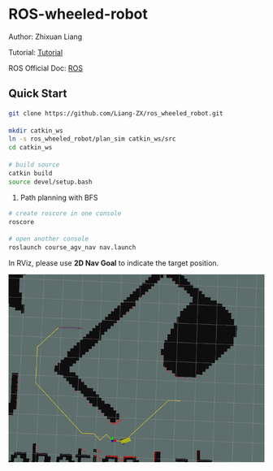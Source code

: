 # ROS-wheeled-robot

Author: Zhixuan Liang

Tutorial: [Tutorial](document/)

ROS Official Doc: [ROS](http://wiki.ros.org/ROS/Tutorials/InstallingandConfiguringROSEnvironment)

## Quick Start

```bash
git clone https://github.com/Liang-ZX/ros_wheeled_robot.git

mkdir catkin_ws
ln -s ros_wheeled_robot/plan_sim catkin_ws/src
cd catkin_ws

# build source
catkin build
source devel/setup.bash
```

1. Path planning with BFS

```bash
# create roscore in one console
roscore 

# open another console
roslaunch course_agv_nav nav.launch
```

In RViz, please use **2D Nav Goal** to indicate the target position.

![bfs_img](document/images/results/bfs.png)
